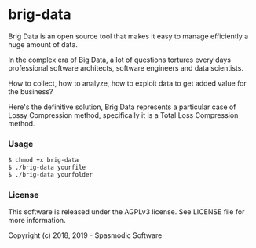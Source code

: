 # brig-data

Brig Data is an open source tool that makes it easy to manage efficiently a huge amount of data.

In the complex era of Big Data, a lot of questions tortures every days professional software architects,
software engineers and data scientists. 

How to collect, how to analyze, how to exploit data to get added value for the business?

Here's the definitive solution, Brig Data represents a particular case of Lossy Compression method,
specifically it is a Total Loss Compression method.

### Usage
```bash
$ chmod +x brig-data
$ ./brig-data yourfile
$ ./brig-data yourfolder
```
### License

This software is released under the AGPLv3 license. See LICENSE file for more information.

Copyright (c) 2018, 2019 - Spasmodic Software
